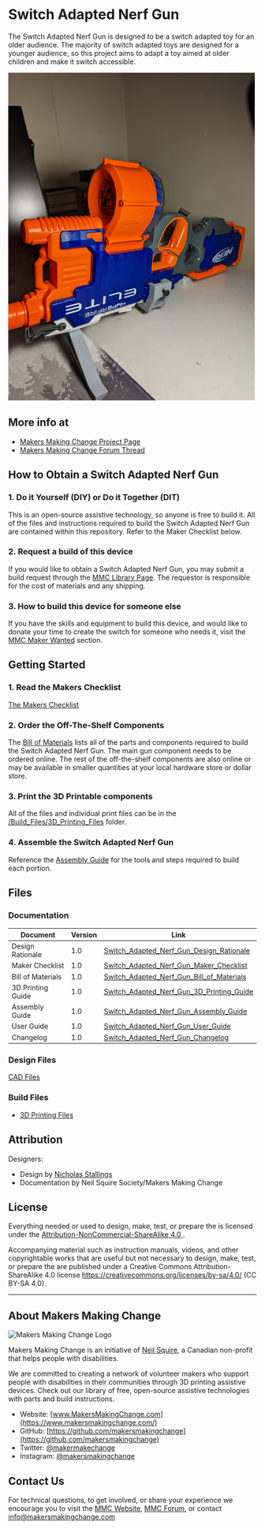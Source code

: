 # Switch Adapted Nerf Gun
The Switch Adapted Nerf Gun is designed to be a switch adapted toy for an older audience. The majority of switch adapted toys are designed for a younger audience, so this project aims to adapt a toy aimed at older children and make it switch accessible.

<img src="Photos/Switch-Adapted-Nerf-Gun.jpg" width="500" alt="Picture of Switch Adapted Nerf Gun.">

## More info at
- [Makers Making Change Project Page](https://makersmakingchange.com/project/switch-adapted-nerf-gun/)
- [Makers Making Change Forum Thread](https://makersmakingchange.com/forum/topic/switch-adapted-nerf-gun/)


## How to Obtain a Switch Adapted Nerf Gun
### 1. Do it Yourself (DIY) or Do it Together (DIT)

This is an open-source assistive technology, so anyone is free to build it. All of the files and instructions required to build the Switch Adapted Nerf Gun are contained within this repository. Refer to the Maker Checklist below.

### 2. Request a build of this device

If you would like to obtain a Switch Adapted Nerf Gun, you may submit a build request through the [MMC Library Page](https://makersmakingchange.com/project/switch-adapted-nerf-gun/). The requestor is responsible for the cost of materials and any shipping.

### 3. How to build this device for someone else

If you have the skills and equipment to build this device, and would like to donate your time to create the switch for someone who needs it, visit the [MMC Maker Wanted](https://makersmakingchange.com/maker-wanted/) section.


## Getting Started

### 1. Read the Makers Checklist

[The Makers Checklist](/Documentation/Switch_Adapted_Nerf_Gun_Maker_Checklist_V1.0.pdf)

### 2. Order the Off-The-Shelf Components

The [Bill of Materials](/Documentation/Switch_Adapted_Nerf_Gun_BOM_V1.0.xlsx) lists all of the parts and components required to build the Switch Adapted Nerf Gun. The main gun component needs to be ordered online. The rest of the off-the-shelf components are also online or may be available in smaller quantities at your local hardware store or dollar store.


### 3. Print the 3D Printable components

All of the files and individual print files can be in the [/Build_Files/3D_Printing_Files](/Build_Files/3D_Printing_Files/) folder.

### 4. Assemble the Switch Adapted Nerf Gun

Reference the [Assembly Guide](/Documentation/Switch_Adapted_Nerf_Gun_Assembly_Guide_V1.0.pdf) for the tools and steps required to build each portion.

## Files
### Documentation
| Document             | Version | Link |
|----------------------|---------|------|
| Design Rationale     | 1.0     | [Switch_Adapted_Nerf_Gun_Design_Rationale](/Documentation/Switch_Adapted_Nerf_Gun_Design_Rationale_V1.0.pdf)     |
| Maker Checklist      | 1.0     | [Switch_Adapted_Nerf_Gun_Maker_Checklist](/Documentation/Switch_Adapted_Nerf_Gun_Maker_Checklist_V1.0.pdf)     |
| Bill of Materials    | 1.0     | [Switch_Adapted_Nerf_Gun_Bill_of_Materials](/Documentation/Switch_Adapted_Nerf_Gun_BOM_V1.0.xlsx)     |
| 3D Printing Guide    | 1.0     | [Switch_Adapted_Nerf_Gun_3D_Printing_Guide](/Documentation/Switch_Adapted_Nerf_Gun_3D_Printing_Guide_V1.0.pdf)     |
| Assembly Guide       | 1.0     | [Switch_Adapted_Nerf_Gun_Assembly_Guide](/Documentation/Switch_Adapted_Nerf_Gun_Assembly_Guide_V1.0.pdf)     |
| User Guide           | 1.0     | [Switch_Adapted_Nerf_Gun_User_Guide](/Documentation/Switch_Adapted_Nerf_Gun_User_Guide_V1.0.pdf)    |
| Changelog            | 1.0     | [Switch_Adapted_Nerf_Gun_Changelog](/Documentation/Switch_Adapted_Nerf_Gun_Changelog_V1.0.pdf)     |

### Design Files
[CAD Files](/Design_Files)

### Build Files
 - [3D Printing Files](/Build_Files/3D_Printing_Files)

## Attribution
Designers:
 - Design by [Nicholas Stallings](https://www.youtube.com/watch?v=sFg3B8Z95hU)
 - Documentation by Neil Squire Society/Makers Making Change



## License
Everything needed or used to design, make, test, or prepare the <Device-Name> is licensed under the [Attribution-NonCommercial-ShareAlike 4.0 ](https://creativecommons.org/licenses/by-nc-sa/4.0/).

Accompanying material such as instruction manuals, videos, and other copyrightable works that are useful but not necessary to design, make, test, or prepare the <Device-Name> are published under a Creative Commons Attribution-ShareAlike 4.0 license https://creativecommons.org/licenses/by-sa/4.0/ (CC BY-SA 4.0).


---

## About Makers Making Change
<img src="https://www.makersmakingchange.com/wp-content/uploads/logo/mmc_logo.svg" width="500" alt="Makers Making Change Logo">

Makers Making Change is an initiative of [Neil Squire](https://www.neilsquire.ca/), a Canadian non-profit that helps people with disabilities.

We are committed to creating a network of volunteer makers who support people with disabilities in their communities through 3D printing assistive devices. Check out our library of free, open-source assistive technologies with parts and build instructions.

 - Website: [www.MakersMakingChange.com](https://www.makersmakingchange.com/)
 - GitHub: [https://github.com/makersmakingchange](https://github.com/makersmakingchange)
 - Twitter: [@makermakechange](https://twitter.com/makermakechange)
 - Instagram: [@makersmakingchange](https://www.instagram.com/makersmakingchange)



## Contact Us

For technical questions, to get involved, or share your experience we encourage you to visit the [MMC Website](https://www.makersmakingchange.com/), [MMC Forum](https://makersmakingchange.com/forum), or contact info@makersmakingchange.com
